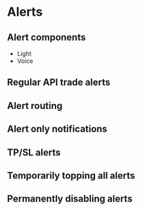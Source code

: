 
# Alerts

## Alert components
* Light
* Voice

## Regular API trade alerts

## Alert routing

## Alert only notifications

## TP/SL alerts

## Temporarily topping all alerts

## Permanently disabling alerts





